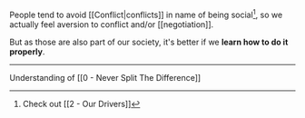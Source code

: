 People tend to avoid [[Conflict|conflicts]] in name of being social[^1], so we actually feel aversion to conflict and/or [[negotiation]].

But as those are also part of our society, it's better if we **learn how to do it properly**.

---

Understanding of [[0 - Never Split The Difference]]

[^1]: Check out [[2 - Our Drivers]]